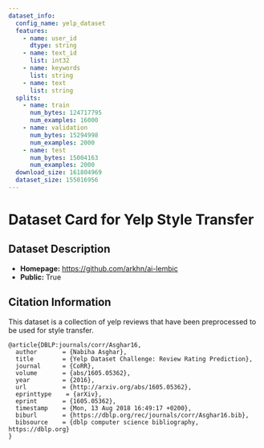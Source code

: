 ```yaml
---
dataset_info:
  config_name: yelp_dataset
  features:
    - name: user_id
      dtype: string
    - name: text_id
      list: int32
    - name: keywords
      list: string
    - name: text
      list: string
  splits:
    - name: train
      num_bytes: 124717795
      num_examples: 16000
    - name: validation
      num_bytes: 15294998
      num_examples: 2000
    - name: test
      num_bytes: 15004163
      num_examples: 2000
  download_size: 161804969
  dataset_size: 155016956
---
```


# Dataset Card for Yelp Style Transfer

## Dataset Description

- **Homepage:** https://github.com/arkhn/ai-lembic
- **Public:** True

## Citation Information

This dataset is a collection of yelp reviews that have been preprocessed
to be used for style transfer.

```
@article{DBLP:journals/corr/Asghar16,
  author       = {Nabiha Asghar},
  title        = {Yelp Dataset Challenge: Review Rating Prediction},
  journal      = {CoRR},
  volume       = {abs/1605.05362},
  year         = {2016},
  url          = {http://arxiv.org/abs/1605.05362},
  eprinttype    = {arXiv},
  eprint       = {1605.05362},
  timestamp    = {Mon, 13 Aug 2018 16:49:17 +0200},
  biburl       = {https://dblp.org/rec/journals/corr/Asghar16.bib},
  bibsource    = {dblp computer science bibliography, https://dblp.org}
}
```
